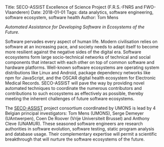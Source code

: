 Title: SECO-ASSIST Excellence of Science Project (F.R.S.-FNRS and FWO-Vlaanderen)
Date: 2018-01-01
Tags: data analytics, software engineering, software ecosystem, software health
Author: Tom Mens

*Automated Assistance for Developing Software in Ecosystems of the Future.*

Software pervades every aspect of human life. Modern civilisation relies on software at an increasing pace, and society needs to adapt itself to become more resilient against the negative sides of the digital era. Software ecosystems form large socio-technical networks of technical and social components that interact with each other on top of common software and hardware platforms. Well-known software ecosystems are operating system distributions like Linux and Android, package dependency networks like npm for JavaScript, and the OSCAR digital health ecosystem for Electronic Medical Records. SECO-ASSIST will pave the way by providing novel automated techniques to coordinate the numerous contributors and contributions to such ecosystems as effectively as possible, thereby meeting the inherent challenges of future software ecosystems.

The [SECO-ASSIST](https://secoassist.github.io) project consortium coordinated by UMONS is lead by 4 Belgian principal investigators: Tom Mens (UMONS), Serge Demeyer (UAntwerpen), Coen De Roover (Vrije Universiteit Brussel) and Anthony Cleve (UNAMUR). These seasoned software engineers are research authorities in software evolution, software testing, static program analysis and database usage. Their complementary expertise will permit a scientific breakthrough that will nurture the software ecosystems of the future.

